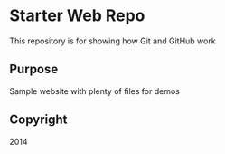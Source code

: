 # Starter Web Repo

This repository is for showing how Git and GitHub work

## Purpose

Sample website with plenty of files for demos

##  Copyright

2014